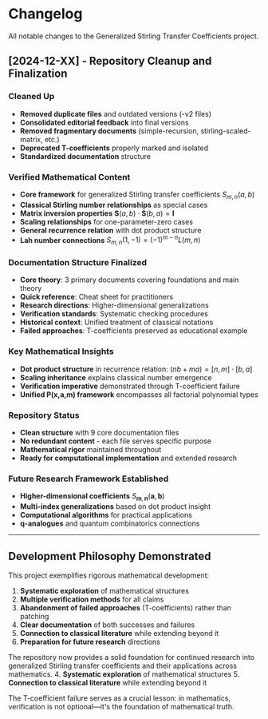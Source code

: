 # Changelog

All notable changes to the Generalized Stirling Transfer Coefficients project.

## [2024-12-XX] - Repository Cleanup and Finalization

### Cleaned Up
- **Removed duplicate files** and outdated versions (-v2 files)
- **Consolidated editorial feedback** into final versions
- **Removed fragmentary documents** (simple-recursion, stirling-scaled-matrix, etc.)
- **Deprecated T-coefficients** properly marked and isolated
- **Standardized documentation** structure

### Verified Mathematical Content
- **Core framework** for generalized Stirling transfer coefficients $S_{m,n}(a,b)$
- **Classical Stirling number relationships** as special cases
- **Matrix inversion properties** $\mathbf{S}(a,b) \cdot \mathbf{S}(b,a) = \mathbf{I}$
- **Scaling relationships** for one-parameter-zero cases
- **General recurrence relation** with dot product structure
- **Lah number connections** $S_{m,n}(1,-1) = (-1)^{m-n} L(m,n)$

### Documentation Structure Finalized
- **Core theory**: 3 primary documents covering foundations and main theory
- **Quick reference**: Cheat sheet for practitioners
- **Research directions**: Higher-dimensional generalizations
- **Verification standards**: Systematic checking procedures
- **Historical context**: Unified treatment of classical notations
- **Failed approaches**: T-coefficients preserved as educational example

### Key Mathematical Insights
- **Dot product structure** in recurrence relation: $(nb + ma) = [n,m] \cdot [b,a]$
- **Scaling inheritance** explains classical number emergence
- **Verification imperative** demonstrated through T-coefficient failure
- **Unified P(x,a,m) framework** encompasses all factorial polynomial types

### Repository Status
- **Clean structure** with 9 core documentation files
- **No redundant content** - each file serves specific purpose
- **Mathematical rigor** maintained throughout
- **Ready for computational implementation** and extended research

### Future Research Framework Established
- **Higher-dimensional coefficients** $S_{\mathbf{m},\mathbf{n}}(\mathbf{a},\mathbf{b})$
- **Multi-index generalizations** based on dot product insight
- **Computational algorithms** for practical applications
- **q-analogues** and quantum combinatorics connections

---

## Development Philosophy Demonstrated

This project exemplifies rigorous mathematical development:

1. **Systematic exploration** of mathematical structures
2. **Multiple verification methods** for all claims
3. **Abandonment of failed approaches** (T-coefficients) rather than patching
4. **Clear documentation** of both successes and failures
5. **Connection to classical literature** while extending beyond it
6. **Preparation for future research** directions

The repository now provides a solid foundation for continued research into generalized Stirling transfer coefficients and their applications across mathematics.
4. **Systematic exploration** of mathematical structures
5. **Connection to classical literature** while extending beyond it

The T-coefficient failure serves as a crucial lesson: in mathematics, verification is not optional—it's the foundation of mathematical truth.

